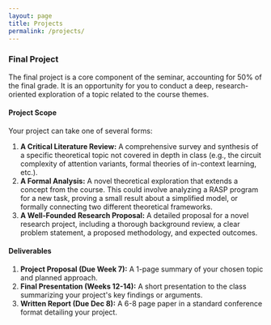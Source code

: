 ```yaml
---
layout: page
title: Projects
permalink: /projects/
---
```


### Final Project

The final project is a core component of the seminar, 
accounting for 50% of the final grade. It is an opportunity for you to conduct a deep, research-oriented exploration of a topic related to the course themes.

#### Project Scope

Your project can take one of several forms:

1.  **A Critical Literature Review:** A comprehensive survey and synthesis of a specific theoretical topic not covered in depth in class (e.g., the circuit complexity of attention variants, formal theories of in-context learning, etc.).
2.  **A Formal Analysis:** A novel theoretical exploration that extends a concept from the course. This could involve analyzing a RASP program for a new task, proving a small result about a simplified model, or formally connecting two different theoretical frameworks.
3.  **A Well-Founded Research Proposal:** A detailed proposal for a novel research project, including a thorough background review, a clear problem statement, a proposed methodology, and expected outcomes.

#### Deliverables

1.  **Project Proposal (Due Week 7):** A 1-page summary of your chosen topic and planned approach.
2.  **Final Presentation (Weeks 12-14):** A short presentation to the class summarizing your project's key findings or arguments.
3.  **Written Report (Due Dec 8):** A 6-8 page paper in a standard conference format detailing your project.

